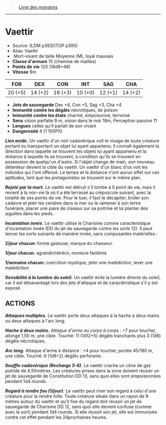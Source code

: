 ﻿> [Livre des monstres](tome_of_beasts.md)

---

# Vaettir

- Source: (LDM p393)(TOP p395)
- Alias: Vaettir
-  Mort-vivant de taille Moyenne (M), loyal mauvais
- **Classe d'armure** 15 (chemise de mailles)
- **Points de vie** 120 (16d8+48)
- **Vitesse** 9m

|FOR|DEX|CON|INT|SAG|CHA|
|---|---|---|---|---|---|
|20 (+5)|14 (+2)|16 (+3)|10 (+0)|12 (+1)|14 (+2)|

- **Jets de sauvegarde** Dex +4, Con +5, Sag +3, Cha +4
- **Immunité contre les dégâts** nécrotiques, de poison
- **Immunité contre les états** charmé, empoisonné, terrorisé
- **Sens** vision parfaite 9 m, vision dans le noir 18m, Perception passive 11
- **Langues** celles qu'il parlait de son vivant
- **Dangerosité** 4 (1 100PX)

**_Lien avide._** Un vaettir d'un noir cadavérique voit le visage de toute créature portant ou transportant un objet lui ayant appartenu. Il connaît également la direction dans laquelle se trouvent les objets lui ayant appartenu et la distance à laquelle ils se trouvent, à condition qu'ils se trouvent en possession de quelqu'un d'autre. Si l'objet change de main, son nouveau détenteur devient la cible du vaettir. Un vaettir d'un blanc d'os voit les individus qui l'ont offensé. Le temps et la distance n'ont aucun effet sur ces aptitudes, tant que les protagonistes se trouvent sur le même plan.

**_Rejeté par la mort._** Le vaettir est détruit s'il tombe à 0 point de vie, mais il revient à la non-vie là où il a été terrassé au crépuscule suivant, avec la totalité de ses points de vie. Pour le tuer, il faut le décapiter, brûler son cadavre et jeter les cendres dans la mer ou le ramener à son tertre funéraire, placer une paire de ciseaux sur sa poitrine et lui planter des aiguilles dans les pieds.

**_Incantation innée._** Le vaettir utilise le Charisme comme caractéristique d'incantation innée (DD du jet de sauvegarde contre les sorts 12). Il peut lancer les sorts suivants de manière innée, sans composantes matérielles :

**2/jour chacun:** forme gazeuse, marque du chasseur.

**1/jour chacun:** agrandir/rétrécir, monture fantôme

**1/semaine chacun:** coercition mystique, jeter une malédiction, lever une malédiction

**_Sensibilité à la lumière du soleil._** Un vaettir évite la lumière directe du soleil, car il est désavantagé lors des jets d'attaque et de caractéristique s'il y est exposé.

## ACTIONS

**_Attaques multiples._** Le vaettir porte deux attaques à la hache à deux mains ou deux attaques à l'arc long.

**_Hache à deux mains._** _Attaque d'arme au corps à corps :_ +7 pour toucher, allonge 1,50 m, une cible. Touché: 11 (1d12+5) dégâts tranchants plus 3 (1d6) dégâts nécrotiques.

**_Arc long._** Attaque d'arme à distance : +4 pour toucher, portée 45/180 m, une cible. Touché: 6 (1d8+2) dégâts perforants.

**_Souffle cadavérique (Recharge 5-6)._** Le vaettir crache un cône de gaz putride de 4,50mètres. Les créatures prises dans la zone doivent réussir un jet de sauvegarde de Constitution DD 13, sans quoi elles sont empoisonnées pendant 1d4 rounds.

**_Regard à rendre fou (1/jour)._** Le vaettir peut river son regard à celui d'une créature pour la rendre folle. Toute créature située dans un rayon de 9 mètres autour du vaettir et qu'il fixe du regard doit réussir un jet de sauvegarde de Charisme DD 12, sans quoi elle devient confuse (comme avec le sort) pendant 1d4 rounds. Si elle réussit son jet, elle est immunisée contre cet effet pendant les 24prochaines heures.


